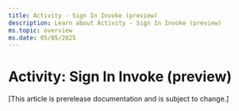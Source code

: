 ```yaml
---
title: Activity - Sign In Invoke (preview)
description: Learn about Activity - Sign In Invoke (preview)
ms.topic: overview
ms.date: 05/05/2025
---
```


# Activity: Sign In Invoke (preview)

[This article is prerelease documentation and is subject to change.]
